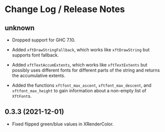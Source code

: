 # Change Log / Release Notes

## unknown

  * Dropped support for GHC 7.10.

  * Added `xftDrawStringFallback`, which works like `xftDrawString` but
    supports font fallback.

  * Added `xftTextAccumExtents`, which works like `xftTextExtents` but
    possibly uses different fonts for different parts of the string and
    returns the accumulative extents.

  * Added the functions `xftfont_max_ascent`, `xftfont_max_descent`, and
    `xftfont_max_height` to gain information about a non-empty list of
    `XftFont`s.

## 0.3.3 (2021-12-01)

  * Fixed flipped green/blue values in XRenderColor.
